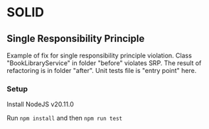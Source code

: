 # SOLID

## Single Responsibility Principle

Example of fix for single responsibility principle violation. Class "BookLibraryService" in folder "before" violates SRP. The result of refactoring is in folder "after". Unit tests file is "entry point" here.

### Setup

Install NodeJS v20.11.0

Run `npm install` and then `npm run test`
